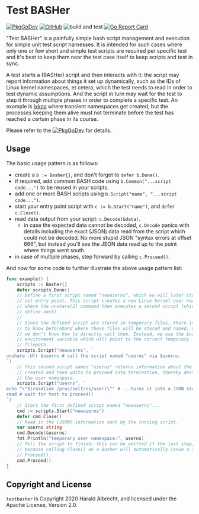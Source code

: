 # Test BASHer

[![PkgGoDev](https://pkg.go.dev/badge/github.com/thediveo/testbasher)](https://pkg.go.dev/github.com/thediveo/testbasher)
[![GitHub](https://img.shields.io/github/license/thediveo/testbasher)](https://img.shields.io/github/license/thediveo/testbasher)
![build and test](https://github.com/thediveo/testbasher/workflows/build%20and%20test/badge.svg?branch=master)
[![Go Report Card](https://goreportcard.com/badge/github.com/thediveo/testbasher)](https://goreportcard.com/report/github.com/thediveo/testbasher)

"Test BASHer" is a painfully simple bash script management and execution for
simple unit test script harnesses. It is intended for such cases where only
one or few short and simple test scripts are required per specific test and
it's best to keep them near the test case itself to keep scripts and test in
sync.

A test starts a (BASHer) script and then interacts with it: the script may
report information about things it set up dynamically, such as the IDs of
Linux kernel namespaces, et cetera, which the test needs to read in order to
test dynamic assumptions. And the script in turn may wait for the test to step
it through multiple phases in order to complete a specific test. An example is
[lxkns](https://github.com/thediveo/lxkns) where transient namespaces get
created, but the processes keeping them alive must not terminate before the
test has reached a certain phase in its course.

Please refer to the [![PkgGoDev](https://pkg.go.dev/badge/github.com/thediveo/testbasher)](https://pkg.go.dev/github.com/thediveo/testbasher) for details.

## Usage

The basic usage pattern is as follows:

- create a `b := Basher{}`, and don't forget to `defer b.Done()`.
- if required, add common BASH code using `b.Common("...script code...")` to
  be reused in your scripts.
- add one or more BASH scripts using `b.Script("name", "...script code...")`.
- start your entry point script with `c := b.Start("name")`, and `defer
  c.Close()`.
- read data output from your script: `c.Decode(&data)`.
  - in case the expected data cannot be decoded, `c.Decode` panics with details
    including the exact (JSON) data read from the script which could not be
    decoded. No more stupid JSON "syntax errors at offset 666", but instead
    you'll see the JSON data read up to the point where things went south.
- in case of multiple phases, step forward by calling `c.Proceed()`.

And now for some code to further illustrate the above usage pattern list:

```go
func example() {
    scripts := Basher{}
    defer scripts.Done()
    // Define a first script named "newuserns", which we will later start as
    // out entry point. This script creates a new Linux kernel user namespace,
    // where the unshare(2) command then executes a second script (which we'll
    // define next).
    //
    // Since the defined script are stored in temporary files, there is no way
    // to know beforehand where these files will be stored and named, and thus
    // we don't know how to directly call them. Instead, we use the $userns
    // environment variable which will point to the correct temporary
    // filepath.
    scripts.Script("newuserns", `
unshare -Ufr $userns # call the script named "userns" via $userns.
`)
    // This second script named "userns" returns information about the newly
    // created and then waits to proceed into termination, thereby destroying
    // the user namespace.
    scripts.Script("userns", `
echo "\"$(readlink /proc/self/ns/user)\"" # ...turns it into a JSON string.
read # wait for test to proceed()
`)
    // Start the first defined script named "newuserns"...
    cmd := scripts.Start("newuserns")
    defer cmd.Close()
    // Read in the (JSON) information sent by the running script.
    var userns string
    cmd.Decode(&userns)
    fmt.Println("temporary user namespace:", userns)
    // Tell the script to finish; this can be omitted if the last step,
    // because calling Close() on a Basher will automatically issue a final
    // Proceed().
    cmd.Proceed()
}
```

## Copyright and License

`testbasher` is Copyright 2020 Harald Albrecht, and licensed under the Apache
License, Version 2.0.
